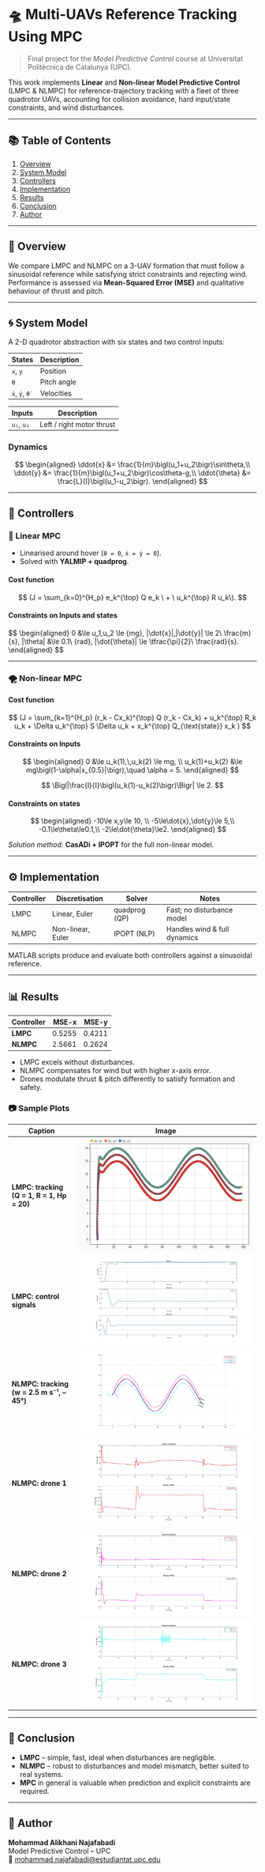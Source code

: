 # 🛸 Multi-UAVs Reference Tracking Using MPC

> Final project for the *Model Predictive Control* course at Universitat Politècnica de Catalunya (UPC).

This work implements **Linear** and **Non-linear Model Predictive Control** (LMPC & NLMPC) for reference-trajectory tracking with a fleet of three quadrotor UAVs, accounting for collision avoidance, hard input/state constraints, and wind disturbances.

---

## 📚 Table of Contents
1. [Overview](#overview)
2. [System Model](#system-model)
3. [Controllers](#controllers)
4. [Implementation](#implementation)
5. [Results](#results)
6. [Conclusion](#conclusion)
7. [Author](#author)

---

## 🧠 Overview
We compare LMPC and NLMPC on a 3-UAV formation that must follow a sinusoidal reference while satisfying strict constraints and rejecting wind.  
Performance is assessed via **Mean-Squared Error (MSE)** and qualitative behaviour of thrust and pitch.

---

## 🌀 System Model
A 2-D quadrotor abstraction with six states and two control inputs:

| **States** | Description |
|------------|-------------|
| `x`, `y`   | Position |
| `θ`        | Pitch angle |
| `ẋ`, `ẏ`, `θ̇` | Velocities |

| **Inputs** | Description |
|------------|-------------|
| `u₁`, `u₂` | Left / right motor thrust |

### Dynamics
$$
\begin{aligned}
\ddot{x}      &= \frac{1}{m}\bigl(u_1+u_2\bigr)\sin\theta,\\
\ddot{y}      &= \frac{1}{m}\bigl(u_1+u_2\bigr)\cos\theta-g,\\
\ddot{\theta} &= \frac{L}{I}\bigl(u_1-u_2\bigr).
\end{aligned}
$$

---

## 🧮 Controllers

### 📏 Linear MPC
* Linearised around hover (`θ = 0`, `ẋ = ẏ = 0`).
* Solved with **YALMIP + quadprog**.

####  Cost function  
$$
(J = \sum_{k=0}^{H_p} e_k^{\top} Q e_k \ + \ u_k^{\top} R u_k\).
$$

#### Constraints on Inputs and states
$$
\begin{aligned}
0 &\le u_1,u_2 \le {mg},
|\dot{x}|,|\dot{y}| \le 2\ \frac{m}{s},
|\theta| &\le 0.1\ \{rad},
|\dot{\theta}| \le \tfrac{\pi}{2}\ \frac{rad}{s}.
\end{aligned}
$$

---

### 🌪 Non-linear MPC

#### Cost function  

$$
(J = \sum_{k=1}^{H_p} (r_k - Cx_k)^{\top} Q (r_k - Cx_k) + u_k^{\top} R_k u_k + \Delta u_k^{\top} S \Delta u_k + x_k^{\top} Q_{\text{state}} x_k )
$$



#### Constraints on Inputs

$$
\begin{aligned}
0 &\le u_k(1),\,u_k(2) \le mg, \\
u_k(1)+u_k(2) &\le mg\bigl(1-\alpha|x_{0.5}|\bigr),\quad \alpha = 5.
\end{aligned}
$$

$$
\Bigl|\frac{l}{I}\bigl(u_k(1)-u_k(2)\bigr)\Bigr| \le 2.
$$

#### Constraints on states

$$
\begin{aligned}
-10\le x,y\le 10, \\
-5\le\dot{x},\dot{y}\le 5,\\
-0.1\le\theta\le0.1,\\
-2\le\dot{\theta}\le2. 
\end{aligned}
$$



*Solution method:* **CasADi + IPOPT** for the full non-linear model.

---

## ⚙️ Implementation
| Controller | Discretisation | Solver | Notes |
|------------|---------------|--------|-------|
| LMPC | Linear, Euler | quadprog (QP) | Fast; no disturbance model |
| NLMPC | Non-linear, Euler | IPOPT (NLP) | Handles wind & full dynamics |

MATLAB scripts produce and evaluate both controllers against a sinusoidal reference.

---

## 📊 Results

| Controller | MSE-x | MSE-y |
|------------|------:|------:|
| **LMPC**   | 0.5255 | 0.4211 |
| **NLMPC**  | 2.5661 | 0.2624 |

* LMPC excels without disturbances.  
* NLMPC compensates for wind but with higher x-axis error.  
* Drones modulate thrust & pitch differently to satisfy formation and safety.

### 📷 Sample Plots

| Caption | Image |
|---------|-------|
| **LMPC: tracking (Q = 1, R = 1, Hp = 20)** | ![LMPC performance](./NMPC/img/p2.png) |
| **LMPC: control signals** | ![LMPC controls](./NMPC/img/l1.jpg) |
| **NLMPC: tracking (w = 2.5 m s⁻¹, –45°)** | ![NLMPC performance](./NMPC/img/uu.jpg) |
| **NLMPC: drone 1** | ![NLMPC drone 1](./NMPC/img/u3.jpg) |
| **NLMPC: drone 2** | ![NLMPC drone 2](./NMPC/img/u4.jpg) |
| **NLMPC: drone 3** | ![NLMPC drone 3](./NMPC/img/u5.jpg) |

---

## 📝 Conclusion
* **LMPC** – simple, fast, ideal when disturbances are negligible.  
* **NLMPC** – robust to disturbances and model mismatch, better suited to real systems.  
* **MPC** in general is valuable when prediction and explicit constraints are required.

---

## 👤 Author
**Mohammad Alikhani Najafabadi**  
Model Predictive Control – UPC  
📧 mohammad.najafabadi@estudiantat.upc.edu
